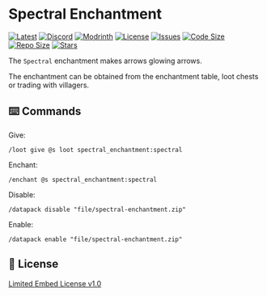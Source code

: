 # Spectral Enchantment

[![Latest](https://img.shields.io/github/v/release/lullaby6/spectral-enchantment-data-pack?color=blueviolet&logo=github)](https://github.com/lullaby6/spectral-enchantment-data-pack/releases)
[![Discord](https://img.shields.io/discord/1327308441324097681?label=discord&color=blue&logo=discord)](https://discord.gg/5UdcDa5xNC) 
[![Modrinth](https://img.shields.io/modrinth/dt/spectral-enchantment?label=modrinth&logo=modrinth)](https://modrinth.com/datapack/spectral-enchantment) 
[![License](https://img.shields.io/badge/license-mit-green)](https://github.com/lullaby6/spectral-enchantment-data-pack/blob/main/LICENSE) 
[![Issues](https://img.shields.io/github/issues/lullaby6/spectral-enchantment-data-pack?color=orange&logo=github)](https://github.com/lullaby6/spectral-enchantment-data-pack/issues)
[![Code Size](https://img.shields.io/github/languages/code-size/lullaby6/spectral-enchantment-data-pack?color=purple&logoColor=white)](https://github.com/lullaby6/spectral-enchantment-data-pack)
[![Repo Size](https://img.shields.io/github/repo-size/lullaby6/spectral-enchantment-data-pack?logo=dropbox&color=red)](https://github.com/lullaby6/spectral-enchantment-data-pack)
[![Stars](https://img.shields.io/github/stars/lullaby6/spectral-enchantment-data-pack?logo=github&color=yellow)](https://github.com/lullaby6/spectral-enchantment-data-pack/stargazers)

The `Spectral` enchantment makes arrows glowing arrows.

The enchantment can be obtained from the enchantment table, loot chests or trading with villagers.

## ⌨️ Commands

Give:

```mcfunction
/loot give @s loot spectral_enchantment:spectral
```

Enchant:

```mcfunction
/enchant @s spectral_enchantment:spectral
```

Disable:

```mcfunction
/datapack disable "file/spectral-enchantment.zip"
```

Enable:

```mcfunction
/datapack enable "file/spectral-enchantment.zip"
```

## 🪪 License

[Limited Embed License v1.0](https://github.com/lullaby6/spectral-enchantment-data-pack/blob/main/LICENSE)